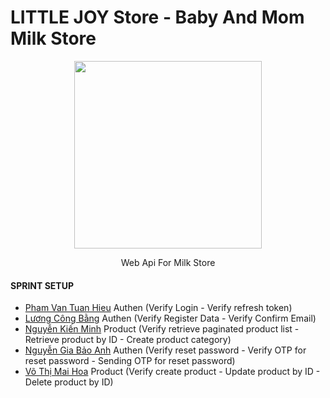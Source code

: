 # LITTLE JOY Store - Baby And Mom Milk Store

<div align="center">
    <img style="width: 300px;" src="https://firebasestorage.googleapis.com/v0/b/little-joy-2c5d3.appspot.com/o/logo%20git.png?alt=media&token=896298f2-1654-46d4-80b8-3ec8a6a8292e" />
    <p>Web Api For Milk Store</p>
</div>

#### SPRINT SETUP
- [Pham Van Tuan Hieu](https://github.com/lion3993vn) Authen (Verify Login - Verify refresh token)
- [Lương Công Bằng](https://github.com/cong-bang) Authen (Verify Register Data - Verify Confirm Email)
- [Nguyễn Kiến Minh](https://github.com/nguyenkienminh) Product (Verify retrieve paginated product list - Retrieve  product by ID - Create product category)
- [Nguyễn Gia Bảo Anh](https://github.com/alicee-19) Authen (Verify reset password - Verify OTP for reset password - Sending OTP for reset password)
- [Võ Thị Mai Hoa](https://github.com/vohoa2004) Product (Verify create product - Update product by ID - Delete product by ID)
